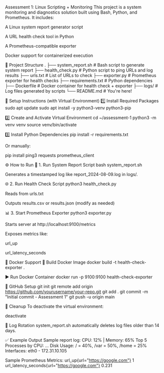 Assessment 1: Linux Scripting + Monitoring
This project is a system monitoring and diagnostics solution built using Bash, Python, and Prometheus. It includes:

A Linux system report generator script

A URL health check tool in Python

A Prometheus-compatible exporter

Docker support for containerized execution

📁 Project Structure
.
├── system_report.sh # Bash script to generate system report
├── health_check.py # Python script to ping URLs and log results
├── urls.txt # List of URLs to check
├── exporter.py # Prometheus exporter for health checks
├── requirements.txt # Python dependencies
├── Dockerfile # Docker container for health check + exporter
├── logs/ # Log files generated by scripts
└── README.md # You're here!

🔧 Setup Instructions (with Virtual Environment)
1️⃣ Install Required Packages
sudo apt update
sudo apt install -y python3-venv python3-pip

2️⃣ Create and Activate Virtual Environment
cd ~/assessment-1
python3 -m venv venv
source venv/bin/activate

3️⃣ Install Python Dependencies
pip install -r requirements.txt

Or manually:

pip install ping3 requests prometheus_client

⚙️ How to Run
🧾 1. Run System Report Script
bash system_report.sh

Generates a timestamped log like report_2024-08-09.log in logs/.

🌐 2. Run Health Check Script
python3 health_check.py

Reads from urls.txt

Outputs results.csv or results.json (modify as needed)

📊 3. Start Prometheus Exporter
python3 exporter.py

Starts server at http://localhost:9100/metrics

Exposes metrics like:

url_up

url_latency_seconds

🐳 Docker Support
🔨 Build Docker Image
docker build -t health-check-exporter .

▶️ Run Docker Container
docker run -p 9100:9100 health-check-exporter

📂 GitHub Setup
git init
git remote add origin https://github.com/yourusername/your-repo.git
git add .
git commit -m "Initial commit - Assessment 1"
git push -u origin main

🧼 Cleanup
To deactivate the virtual environment:

deactivate

📅 Log Rotation
system_report.sh automatically deletes log files older than 14 days.

✅ Example Output
Sample report log:
CPU: 12% | Memory: 65%
Top 5 Processes by CPU: ...
Disk Usage: / = 40%, /var = 50%, /home = 25%
Interfaces: eth0 - 172.31.10.105

Sample Prometheus Metrics:
url_up{url="https://google.com"} 1
url_latency_seconds{url="https://google.com"} 0.231





